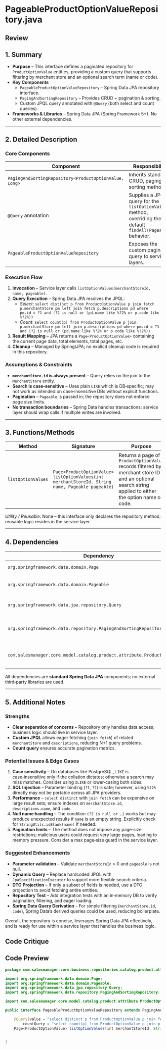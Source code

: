 # PageableProductOptionValueRepository.java

## Review

## 1. Summary  
- **Purpose** – This interface defines a paginated repository for `ProductOptionValue` entities, providing a custom query that supports filtering by merchant store and an optional search term (name or code).  
- **Key Components**  
  - `PageableProductOptionValueRepository` – Spring Data JPA repository interface.  
  - `PagingAndSortingRepository` – Provides CRUD + pagination & sorting.  
  - Custom JPQL query annotated with `@Query` (both select and count queries).  
- **Frameworks & Libraries** – Spring Data JPA (Spring Framework 5+). No other external dependencies.

---

## 2. Detailed Description  

### Core Components
| Component | Responsibility |
|-----------|----------------|
| `PagingAndSortingRepository<ProductOptionValue, Long>` | Inherits standard CRUD, paging and sorting methods. |
| `@Query` annotation | Supplies a JPQL query for the `listOptionValues` method, overriding the default `findAll(Pageable)` behavior. |
| `PageableProductOptionValueRepository` | Exposes the custom paging query to service layers. |

### Execution Flow
1. **Invocation** – Service layer calls `listOptionValues(merchantStoreId, name, pageable)`.  
2. **Query Execution** – Spring Data JPA resolves the JPQL:
   - *Select*: `select distinct p from ProductOptionValue p join fetch p.merchantStore pm left join fetch p.descriptions pd where pm.id = ?1 and (?2 is null or (pd.name like %?2% or p.code like %?2%))`
   - *Count*: `select count(p) from ProductOptionValue p join p.merchantStore pm left join p.descriptions pd where pm.id = ?1 and (?2 is null or (pd.name like %?2% or p.code like %?2%))`
3. **Result Mapping** – JPA returns a `Page<ProductOptionValue>` containing the current page data, total elements, total pages, etc.  
4. **Cleanup** – Managed by Spring/JPA; no explicit cleanup code is required in this repository.

### Assumptions & Constraints
- **`merchantStore.id` is always present** – Query relies on the join to the `MerchantStore` entity.  
- **Search is case‑sensitive** – Uses plain `LIKE` which is DB‑specific; may not work as intended on case‑insensitive DBs without explicit functions.  
- **Pagination** – `Pageable` is passed in; the repository does not enforce page size limits.  
- **No transaction boundaries** – Spring Data handles transactions; service layer should wrap calls if multiple writes are involved.

---

## 3. Functions/Methods  

| Method | Signature | Purpose | Inputs | Outputs | Side‑Effects |
|--------|-----------|---------|--------|---------|--------------|
| `listOptionValues` | `Page<ProductOptionValue> listOptionValues(int merchantStoreId, String name, Pageable pageable)` | Returns a page of `ProductOptionValue` records filtered by merchant store ID and an optional search string applied to either the option name or code. | `merchantStoreId`: ID of the store.<br>`name`: optional search string (`null` allowed).<br>`pageable`: Spring Data paging/sorting request. | `Page<ProductOptionValue>` – contains the current slice, total pages, total elements, etc. | No side‑effects beyond querying the database. |

*Utility / Reusable*: None – this interface only declares the repository method; reusable logic resides in the service layer.

---

## 4. Dependencies  

| Dependency | Type | Role |
|------------|------|------|
| `org.springframework.data.domain.Page` | Core Spring | Pagination container. |
| `org.springframework.data.domain.Pageable` | Core Spring | Pagination request object. |
| `org.springframework.data.jpa.repository.Query` | Core Spring | Annotation for custom JPQL queries. |
| `org.springframework.data.repository.PagingAndSortingRepository` | Core Spring | Provides CRUD + paging/sorting methods. |
| `com.salesmanager.core.model.catalog.product.attribute.ProductOptionValue` | Internal | Entity representing a product option value. |

All dependencies are **standard Spring Data JPA** components; no external third‑party libraries are used.

---

## 5. Additional Notes  

### Strengths
- **Clear separation of concerns** – Repository only handles data access; business logic should live in service layer.  
- **Custom JPQL** allows eager fetching (`join fetch`) of related `merchantStore` and `descriptions`, reducing N+1 query problems.  
- **Count query** ensures accurate pagination metrics.

### Potential Issues & Edge Cases  
1. **Case sensitivity** – On databases like PostgreSQL, `LIKE` is case‑insensitive only if the collation dictates; otherwise a search may miss matches. Consider using `ILIKE` or lower‑casing both sides.  
2. **SQL Injection** – Parameter binding (`?1`, `?2`) is safe; however, using `%?2%` directly may not be portable across all JPA providers.  
3. **Performance** – `select distinct` with `join fetch` can be expensive on large result sets; ensure indexes on `merchantStore.id`, `descriptions.name`, and `code`.  
4. **Null name handling** – The condition `(?2 is null or …)` works but may produce unexpected results if `name` is an empty string. Explicitly check for `StringUtils.isBlank(name)` if needed.  
5. **Pagination limits** – The method does not impose any page‑size restrictions; malicious users could request very large pages, leading to memory pressure. Consider a max page‑size guard in the service layer.

### Suggested Enhancements  
- **Parameter validation** – Validate `merchantStoreId` > 0 and `pageable` is not null.  
- **Dynamic Query** – Replace hardcoded JPQL with `JpaSpecificationExecutor` to support more flexible search criteria.  
- **DTO Projection** – If only a subset of fields is needed, use a DTO projection to avoid fetching entire entities.  
- **Repository Test** – Add integration tests with an in‑memory DB to verify pagination, filtering, and eager loading.  
- **Spring Data Query Derivation** – For simple filtering (`merchantStore.id`, `code`), Spring Data’s derived queries could be used, reducing boilerplate.

Overall, the repository is concise, leverages Spring Data JPA effectively, and is ready for use within a service layer that handles the business logic.

## Code Critique



## Code Preview

```java
package com.salesmanager.core.business.repositories.catalog.product.attribute;

import org.springframework.data.domain.Page;
import org.springframework.data.domain.Pageable;
import org.springframework.data.jpa.repository.Query;
import org.springframework.data.repository.PagingAndSortingRepository;

import com.salesmanager.core.model.catalog.product.attribute.ProductOptionValue;

public interface PageableProductOptionValueRepository extends PagingAndSortingRepository<ProductOptionValue, Long> {

	@Query(value = "select distinct p from ProductOptionValue p join fetch p.merchantStore pm left join fetch p.descriptions pd where pm.id = ?1 and (?2 is null or (pd.name like %?2% or p.code like %?2%))",
	    countQuery = "select count(p) from ProductOptionValue p join p.merchantStore pm left join p.descriptions pd where pm.id = ?1 and (?2 is null or (pd.name like %?2% or p.code like %?2%))")
	Page<ProductOptionValue> listOptionValues(int merchantStoreId, String name, Pageable pageable);


}



```
